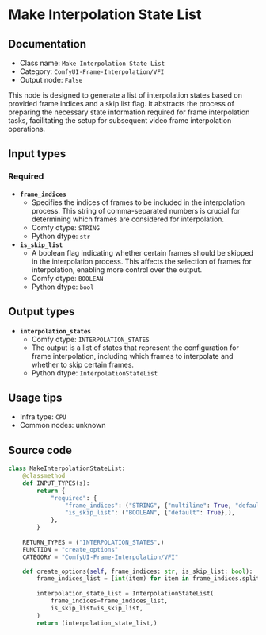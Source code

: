 # Make Interpolation State List
## Documentation
- Class name: `Make Interpolation State List`
- Category: `ComfyUI-Frame-Interpolation/VFI`
- Output node: `False`

This node is designed to generate a list of interpolation states based on provided frame indices and a skip list flag. It abstracts the process of preparing the necessary state information required for frame interpolation tasks, facilitating the setup for subsequent video frame interpolation operations.
## Input types
### Required
- **`frame_indices`**
    - Specifies the indices of frames to be included in the interpolation process. This string of comma-separated numbers is crucial for determining which frames are considered for interpolation.
    - Comfy dtype: `STRING`
    - Python dtype: `str`
- **`is_skip_list`**
    - A boolean flag indicating whether certain frames should be skipped in the interpolation process. This affects the selection of frames for interpolation, enabling more control over the output.
    - Comfy dtype: `BOOLEAN`
    - Python dtype: `bool`
## Output types
- **`interpolation_states`**
    - Comfy dtype: `INTERPOLATION_STATES`
    - The output is a list of states that represent the configuration for frame interpolation, including which frames to interpolate and whether to skip certain frames.
    - Python dtype: `InterpolationStateList`
## Usage tips
- Infra type: `CPU`
- Common nodes: unknown


## Source code
```python
class MakeInterpolationStateList:
    @classmethod
    def INPUT_TYPES(s):
        return {
            "required": {
                "frame_indices": ("STRING", {"multiline": True, "default": "1,2,3"}),
                "is_skip_list": ("BOOLEAN", {"default": True},),
            },
        }
    
    RETURN_TYPES = ("INTERPOLATION_STATES",)
    FUNCTION = "create_options"
    CATEGORY = "ComfyUI-Frame-Interpolation/VFI"    

    def create_options(self, frame_indices: str, is_skip_list: bool):
        frame_indices_list = [int(item) for item in frame_indices.split(',')]
        
        interpolation_state_list = InterpolationStateList(
            frame_indices=frame_indices_list,
            is_skip_list=is_skip_list,
        )
        return (interpolation_state_list,)

```
